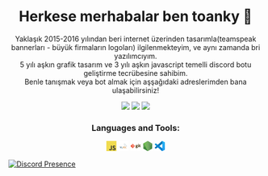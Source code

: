 <h1 align="center">Herkese merhabalar ben toanky 👋</h1>
<p align="center">
Yaklaşık 2015-2016 yılından beri internet üzerinden tasarımla(teamspeak bannerları - büyük firmaların logoları) ilgilenmekteyim, ve aynı zamanda bri yazılımcıyım. <br>
5 yılı aşkın grafik tasarım ve 3 yılı aşkın javascript temelli discord botu geliştirme tecrübesine sahibim. <br>
Benle tanışmak veya bot almak için aşşağıdaki adreslerimden bana ulaşabilirsiniz! <br>
</p>

<p align="center">
   <a href="https://discord.com/users/829135490250178560" target"blank_"><img src="https://img.shields.io/badge/discord%20-7289DA.svg?&style=for-the-badge&logo=discord&logoColor=white"></a>
   <a href="https://open.spotify.com/user/eda1sqwbyupj1vkp9cdrttjg0" target"blank_"><img src="https://img.shields.io/badge/Spotify%20-1ed760.svg?&style=for-the-badge&logo=spotify&logoColor=white"></a>
   <a href="https://instagram.com/efewamc" target"blank_"><img src="https://img.shields.io/badge/INSTAGRAM%20-DC3175.svg?&style=for-the-badge&logo=instagram&logoColor=white"></a>
</p>

<h3 align="center">Languages and Tools:</h3>
<p align="center">
   <code><img height="20" src="https://raw.githubusercontent.com/github/explore/80688e429a7d4ef2fca1e82350fe8e3517d3494d/topics/javascript/javascript.png"></code>
   <code><img height="20" src="https://raw.githubusercontent.com/github/explore/80688e429a7d4ef2fca1e82350fe8e3517d3494d/topics/mysql/mysql.png"></code>
   <code><img height="20" src="https://raw.githubusercontent.com/github/explore/80688e429a7d4ef2fca1e82350fe8e3517d3494d/topics/git/git.png"></code>
   <code><img height="20" src="https://raw.githubusercontent.com/github/explore/80688e429a7d4ef2fca1e82350fe8e3517d3494d/topics/nodejs/nodejs.png"></code>
   <code><img height="20" src="https://raw.githubusercontent.com/github/explore/80688e429a7d4ef2fca1e82350fe8e3517d3494d/topics/visual-studio-code/visual-studio-code.png"></code>
</p>
</p>

[![Discord Presence](https://lanyard-profile-readme.vercel.app/api/464429065340977152?theme=dark&bg=18191c&animated=false&hideDiscrim=true&borderRadius=30px)](https://discord.com/users/464429065340977152)
